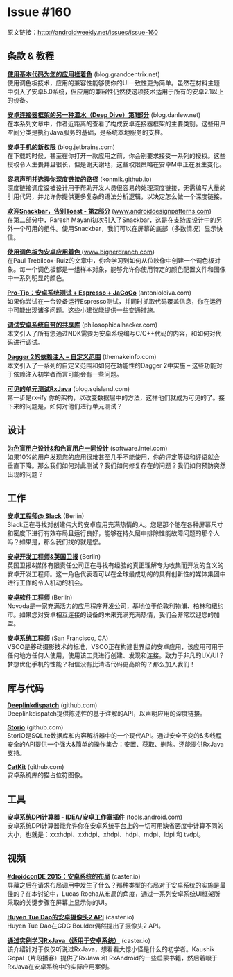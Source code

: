 # Issue #160

>
原文链接：<http://androidweekly.net/issues/issue-160>

## 条款 & 教程

**[使用基本代码为您的应用栏着色](https://plus.google.com/+AndroidDevelopers/posts/AV2ooBWY1iy)** (blog.grandcentrix.net)  
使用调色板技术，应用的兼容性能够使你的UI一致性更为简单。虽然在材料主题中引入了安卓5.0系统，但应用的兼容性仍然使这项技术适用于所有的安卓2.1以上的设备。


**[安卓连接器框架的另一种潜水（Deep Dive）第1部分](http://pierrchen.blogspot.com/2015/06/yet-another-deep-dive-of-android-binder.html)** (blog.danlew.net)   
在本系列文章中，作者近距离的查看了构成安卓连接器框架的主要类别。这些用户空间分类是执行Java服务的基础，是系统本地服务的支柱。

**[安卓手机的新权限](http://www.phunware.com/blog/micro-moments-make-a-difference-new-permissions-in-android-mobile/)** (blog.jetbrains.com)   
在下载的时候，甚至在你打开一款应用之前，你会别要求接受一系列的授权。这些授权令人生畏并且很长，但是谢天谢地，这些权限策略在安卓M中正在发生变化。
  
**[容易声明并选择你深度链接的路径](http://nerds.airbnb.com/deeplinkdispatch/)** (konmik.github.io)   
深度链接调度设被设计用于帮助开发人员很容易的处理深度链接，无需编写大量的引用代码，并允许你提供更多复杂的语法分析逻辑，以决定怎么做一个深度链接。

**[欢迎Snackbar，告别Toast - 第2部分](http://www.technotalkative.com/part-2-welcome-snackbar-goodbye-toast/)** (www.androiddesignpatterns.com)   
在第二部分中，Paresh Mayani初次引入了Snackbar，这是在支持库设计中的另外一个可用的组件。使用Snackbar，我们可以在屏幕的底部（多数情况）显示快信。
 
**[使用调色板为安卓应用着色 ](http://code.tutsplus.com/tutorials/coloring-android-apps-with-palette--cms-24096)** (www.bignerdranch.com)   
在Paul Trebilcox-Ruiz的文章中，你会学习到如何从位映像中创建一个调色板对象。每一个调色板都是一组样本对象，能够允许你使用特定的颜色配置文件和图像中一系列明显的颜色。
 
**[Pro-Tip：安卓系统测试 + Espresso + JaCoCo](https://plus.google.com/+OleksandrKucherenko/posts/VvykyMrkDMT)** (antonioleiva.com)   
如果你尝试在一台设备运行Espresso测试，并同时抓取代码覆盖信息，你在运行中可能出现诸多问题。这些小建议能提供一些变通措施。
 
**[调试安卓系统自带的共享库](http://frogermcs.github.io/dependency-injection-with-dagger-2-custom-scopes/)** (philosophicalhacker.com)   
本文引入了所有您通过NDK需要为安卓系统编写C/C++代码的内容，和如何对代码进行调试。
 
**[Dagger 2的依赖注入 – 自定义范围](http://frogermcs.github.io/dependency-injection-with-dagger-2-custom-scopes/)** (themakeinfo.com)   
本文引入了一系列的自定义范围和如何在功能性的Dagger 2中实施 – 这些功能对于依赖注入初学者而言可能会有一些问题。

**[可见的单元测试RxJava](https://medium.com/ribot-labs/unit-testing-rxjava-6e9540d4a329)** (blog.sqisland.com)   
第一步是rx-ify 你的架构，以改变数据层中的方法，这样他们就成为可见的了。接下来的问题是，如何对他们进行单元测试？
 
## 设计

**[为色盲用户设计&和色盲用户一同设计](https://medium.com/@aaron10buuren/designing-for-and-with-color-blindness-48392aab3d87)** (software.intel.com)   
如果10%的用户发现您的应用很难甚至几乎不能使用，你的评定等级和评语就会垂直下降。那么我们如何对此测试？我们如何修复存在的问题？我们如何预防突然出现的问题？

## 工作

**[安卓工程师@ Slack](https://slack.com/jobs/69909/android-engineer)** (Berlin)   
Slack正在寻找对创建伟大的安卓应用充满热情的人。您是那个能在各种屏幕尺寸和密度下进行有效布局且运行良好，能够在持久层中排除性能故障问题的那个人吗？如果是，那么我们找的就是您。

**[安卓开发工程师&英国卫报](https://gnm.taleo.net/careersection/ex/jobdetail.ftl?job=KIN0000EM)** (Berlin)   
英国卫报&媒体有限责任公司正在寻找有经验的真正理解专为收集而开发的含义的安卓开发工程师。这一角色代表着可以在全球最成功的的具有创新性的媒体集团中进行工作的令人机动的机会。

**[安卓软件工程师](https://docs.google.com/document/d/1GDB--eTLAGZXMuNDT4ckhMHwzTC32MRwJ_oOhQwIjIk/edit?pli=1)** (Berlin)   
Novoda是一家充满活力的应用程序开发公司，基地位于伦敦利物浦、柏林和纽约市。如果您对安卓相互连接的设备的未来充满充满热情，我们会非常欢迎您的加盟。
 
**[安卓系统工程师](http://vsco.co/careers)** (San Francisco, CA)   
VSCO是移动摄影技术的标准，VSCO正在构建世界级的安卓应用，该应用可用于任何地方任何人使用，使用该工具进行创建、发现和连接。致力于非凡的UX/UI？梦想优化手机的性能？相信没有比清洁代码更高阶的？那么加入我们！  

## 库与代码

**[Deeplinkdispatch](https://github.com/airbnb/DeepLinkDispatch)** (github.com)   
Deeplinkdispatch提供陈述性的基于注解的API，以声明应用的深度链接。

**[Storio](https://github.com/pushtorefresh/storio)** (github.com)       
StorIO是SQLite数据库和内容解析器中的一个现代API。通过安全不变的&多线程安全的API提供一个强大&简单的操作集合：安置、获取、删除。还能提供RxJava支持。

**[CatKit](https://github.com/cesarferreira/CatKit)** (github.com)       
安卓系统库的猫占位符图像。

## 工具

**[ 安卓系统DPI计算器 - IDEA/安卓工作室插件](https://plugins.jetbrains.com/plugin/7832)** (tools.android.com)    
安卓系统DPI计算器能允许你在安卓系统平台上的一切可用缺省密度中计算不同的大小，也就是：xxxhdpi、xxhdpi、xhdpi、hdpi、mdpi、ldpi 和 tvdpi。

## 视频 

**[#droidconDE 2015：安卓系统的布局](https://www.youtube.com/watch?v=sdkcuvZCh1U&feature=youtu.be)** (caster.io)    
屏幕之后在请求布局调用中发生了什么？那种类型的布局对于安卓系统的实施是最佳的？在本讨论中，Lucas Rocha从布局的角度，通过一系列安卓系统UI框架所采取的关键步骤在屏幕上显示你的UI。

**[Huyen Tue Dao的安卓摄像头2 API](https://www.youtube.com/watch?v=KhqGphh6KPE&feature=youtu.be)** (caster.io)    
Huyen Tue Dao在GDG Boulder偶然提出了摄像头2 API。

**[通过实例学习RxJava（适用于安卓系统）](https://www.youtube.com/watch?v=k3D0cWyNno4&feature=youtu.be)** (caster.io)    
该介绍针对于仅仅听说过RxJava，想看看大惊小怪是什么的初学者。Kaushik Gopal（片段播客）提供了RxJava 和 RxAndroid的一些启蒙书籍，然后着眼于RxJava在安卓系统中的实际应用案例。
